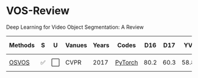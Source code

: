 # VOS-Review
Deep Learning for Video Object Segmentation: A Review

|Methods		|S|U|Vanues	|Years	|Codes	|D16|D17|YV|Brief Contribution(s)|
|---			|---|---|---		|---	|---	|---|---|---|---|
|[OSVOS](https://openaccess.thecvf.com/content_cvpr_2017/papers/Caelles_One-Shot_Video_Object_CVPR_2017_paper.pdf)|:white_check_mark:|:white_large_square:|CVPR		|2017	|[PyTorch](https://github.com/kmaninis/OSVOS-PyTorch)|80.2|60.3|58.8|Online fine-tuning|

